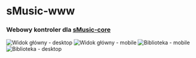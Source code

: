 # sMusic-www
### Webowy kontroler dla [sMusic-core](https://github.com/StaszicCode/sMusic-core)
![Widok główny - desktop](https://mrokita.pl/img/r510jk-00-25-03.png)
![Widok główny - mobile](https://mrokita.pl/img/r510jk-00-28-05.png)
![Biblioteka - mobile](https://mrokita.pl/img/r510jk-00-28-52.png)
![Biblioteka - desktop](https://mrokita.pl/img/r510jk-00-29-37.png)